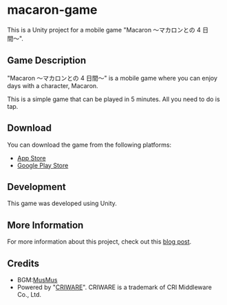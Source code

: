 # macaron-game

This is a Unity project for a mobile game "Macaron 〜マカロンとの 4 日間〜".

## Game Description

"Macaron 〜マカロンとの 4 日間〜" is a mobile game where you can enjoy days with a character, Macaron.

This is a simple game that can be played in 5 minutes. All you need to do is tap.

## Download

You can download the game from the following platforms:

- [App Store](https://apps.apple.com/jp/app/macaron-%E3%83%9E%E3%82%AB%E3%83%AD%E3%83%B3%E3%81%A8%E3%81%AE4%E6%97%A5%E9%96%93/id6469463293)
- [Google Play Store](https://play.google.com/store/apps/details?id=com.mich0w0h.macaron)

## Development

This game was developed using Unity.

## More Information

For more information about this project, check out this [blog post](https://mich0w0h.hatenablog.com/entry/2023/10/26/071138).

## Credits

- BGM:[MusMus](https://musmus.main.jp/info.html)
- Powered by "[CRIWARE](https://game.criware.jp/products/adx-le/)". CRIWARE is a trademark of CRI Middleware Co., Ltd.
